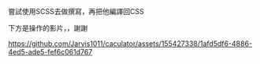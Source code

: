 嘗試使用SCSS去做撰寫，再把他編譯回CSS

下方是操作的影片，，謝謝

https://github.com/Jarvis1011/caculator/assets/155427338/1afd5df6-4886-4ed5-ade5-fef6c061d767

